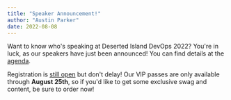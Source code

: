```yaml
---
title: "Speaker Announcement!"
author: "Austin Parker"
date: 2022-08-08
---
```


Want to know who's speaking at Deserted Island DevOps 2022? You're in luck, as
our speakers have just been announced! You can find details at the
[agenda](/agenda).

Registration is [still open](/mailing-list) but don't delay! Our VIP passes are
only available through **August 25th**, so if you'd like to get some exclusive
swag and content, be sure to order now!
